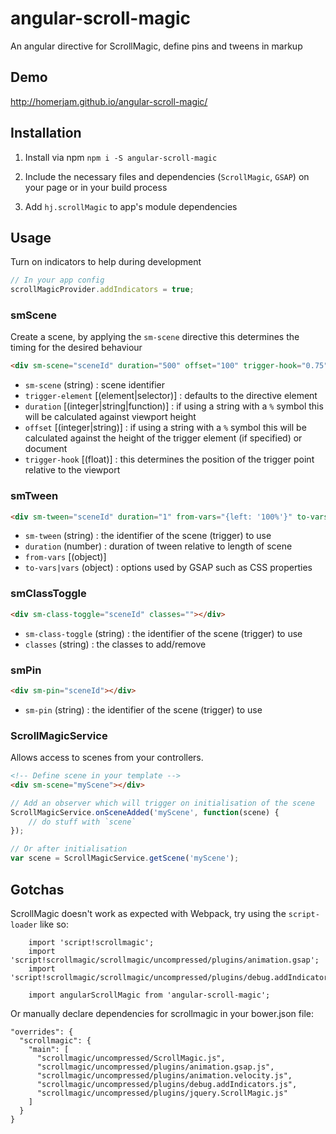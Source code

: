 # angular-scroll-magic

An angular directive for ScrollMagic, define pins and tweens in markup

## Demo

http://homerjam.github.io/angular-scroll-magic/


## Installation

1. Install via npm `npm i -S angular-scroll-magic`

2. Include the necessary files and dependencies (`ScrollMagic`, `GSAP`) on your page or in your build process

2. Add `hj.scrollMagic` to app's module dependencies


## Usage

Turn on indicators to help during development
```js
// In your app config
scrollMagicProvider.addIndicators = true;
```

### smScene
Create a scene, by applying the `sm-scene` directive this determines the timing for the desired behaviour
```html
<div sm-scene="sceneId" duration="500" offset="100" trigger-hook="0.75"></div>
```
* `sm-scene` (string) : scene identifier
* `trigger-element` [(element|selector)] : defaults to the directive element
* `duration` [(integer|string|function)] : if using a string with a `%` symbol this will be calculated against viewport height
* `offset` [(integer|string)] : if using a string with a `%` symbol this will be calculated against the height of the trigger element (if specified) or document
* `trigger-hook` [(float)] : this determines the position of the trigger point relative to the viewport

### smTween
```html
<div sm-tween="sceneId" duration="1" from-vars="{left: '100%'}" to-vars="{left: '0%'}"></div>
```
* `sm-tween` (string) : the identifier of the scene (trigger) to use
* `duration` (number) : duration of tween relative to length of scene
* `from-vars` [(object)]
* `to-vars|vars` (object) : options used by GSAP such as CSS properties

### smClassToggle
```html
<div sm-class-toggle="sceneId" classes=""></div>
```
* `sm-class-toggle` (string) : the identifier of the scene (trigger) to use
* `classes` (string) : the classes to add/remove

### smPin
```html
<div sm-pin="sceneId"></div>
```
* `sm-pin` (string) : the identifier of the scene (trigger) to use

### ScrollMagicService
Allows access to scenes from your controllers.
```html
<!-- Define scene in your template -->
<div sm-scene="myScene"></div>
```
```js
// Add an observer which will trigger on initialisation of the scene
ScrollMagicService.onSceneAdded('myScene', function(scene) {
    // do stuff with `scene`
});

// Or after initialisation
var scene = ScrollMagicService.getScene('myScene');
```

## Gotchas

ScrollMagic doesn't work as expected with Webpack, try using the `script-loader` like so:

```
    import 'script!scrollmagic';
    import 'script!scrollmagic/scrollmagic/uncompressed/plugins/animation.gsap';
    import 'script!scrollmagic/scrollmagic/uncompressed/plugins/debug.addIndicators';

    import angularScrollMagic from 'angular-scroll-magic';
```

Or manually declare dependencies for scrollmagic in your bower.json file:

```
"overrides": {
  "scrollmagic": {
    "main": [
      "scrollmagic/uncompressed/ScrollMagic.js",
      "scrollmagic/uncompressed/plugins/animation.gsap.js",
      "scrollmagic/uncompressed/plugins/animation.velocity.js",
      "scrollmagic/uncompressed/plugins/debug.addIndicators.js",
      "scrollmagic/uncompressed/plugins/jquery.ScrollMagic.js"
    ]   
  }   
}
```
